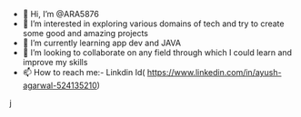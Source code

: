 - 👋 Hi, I’m @ARA5876
- 👀 I’m interested in exploring various domains of tech and try to create some good and amazing projects 
- 🌱 I’m currently learning app dev and JAVA 
- 💞️ I’m looking to collaborate on any field through which I could learn and improve my skills 
- 📫 How to reach me:- Linkdin Id( https://www.linkedin.com/in/ayush-agarwal-524135210) 

<!---
ARA5876/ARA5876 is a ✨ special ✨ repository because its `README.md` (this file) appears on your GitHub profile.
You can click the Preview link to take a look at your changes.
--->
j
